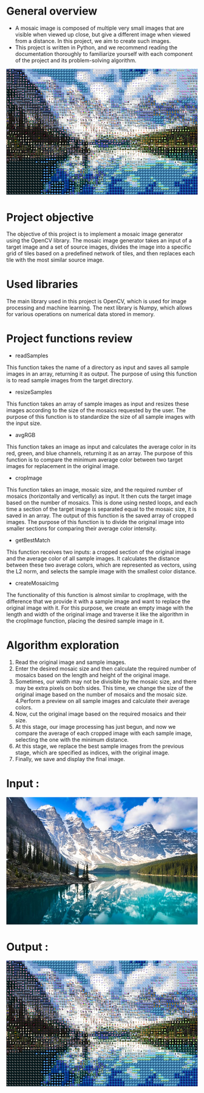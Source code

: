# General overview

- A mosaic image is composed of multiple very small images that are visible when viewed up close, but give a different image when viewed from a distance. In this project, we aim to create such images.
- This project is written in Python, and we recommend reading the documentation thoroughly to familiarize yourself with each component of the project and its problem-solving algorithm.

<div align="center">

![](final.jpg)

</div>


# Project objective
The objective of this project is to implement a mosaic image generator using the OpenCV library. The mosaic image generator takes an input of a target image and a set of source images, divides the image into a specific grid of tiles based on a predefined network of tiles, and then replaces each tile with the most similar source image.

# Used libraries
The main library used in this project is OpenCV, which is used for image processing and machine learning. The next library is Numpy, which allows for various operations on numerical data stored in memory.

# Project functions review
- readSamples
  
This function takes the name of a directory as input and saves all sample images in an array, returning it as output. The purpose of using this function is to read sample images from the target directory.

- resizeSamples

This function takes an array of sample images as input and resizes these images according to the size of the mosaics requested by the user. The purpose of this function is to standardize the size of all sample images with the input size.

- avgRGB

This function takes an image as input and calculates the average color in its red, green, and blue channels, returning it as an array. The purpose of this function is to compare the minimum average color between two target images for replacement in the original image.

- cropImage

This function takes an image, mosaic size, and the required number of mosaics (horizontally and vertically) as input. It then cuts the target image based on the number of mosaics. This is done using nested loops, and each time a section of the target image is separated equal to the mosaic size, it is saved in an array. The output of this function is the saved array of cropped images. The purpose of this function is to divide the original image into smaller sections for comparing their average color intensity.

- getBestMatch
  
This function receives two inputs: a cropped section of the original image and the average color of all sample images. It calculates the distance between these two average colors, which are represented as vectors, using the L2 norm, and selects the sample image with the smallest color distance.

- createMosaicImg
  
The functionality of this function is almost similar to cropImage, with the difference that we provide it with a sample image and want to replace the original image with it. For this purpose, we create an empty image with the length and width of the original image and traverse it like the algorithm in the cropImage function, placing the desired sample image in it.

# Algorithm exploration
1. Read the original image and sample images.
2. Enter the desired mosaic size and then calculate the required number of mosaics based on the length and height of the original image.
3. Sometimes, our width may not be divisible by the mosaic size, and there may be extra pixels on both sides. This time, we change the size of the original image based on the number of mosaics and the mosaic size.
4.Perform a preview on all sample images and calculate their average colors.
5. Now, cut the original image based on the required mosaics and their size.
6. At this stage, our image processing has just begun, and now we compare the average of each cropped image with each sample image, selecting the one with the minimum distance.
7. At this stage, we replace the best sample images from the previous stage, which are specified as indices, with the original image.
8. Finally, we save and display the final image.


# Input : 
<div align="center">

![](main.jpg)

</div>

# Output : 

<div align="center">

![](final.jpg)

</div>
